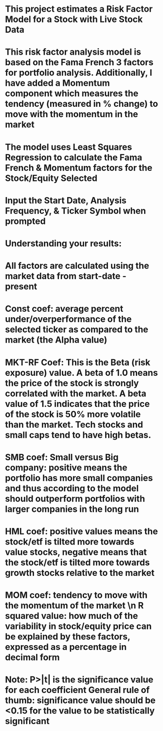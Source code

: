 # This project estimates a Risk Factor Model for a Stock with Live Stock Data 
# This risk factor analysis model is based on the Fama French 3 factors for portfolio analysis. Additionally, I have added a Momentum component which measures the tendency (measured in % change) to move with the momentum in the market 
# The model uses Least Squares Regression to calculate the Fama French & Momentum factors for the Stock/Equity Selected
# Input the Start Date, Analysis Frequency, & Ticker Symbol when prompted
# Understanding your results: 
# All factors are calculated using the market data from start-date - present  
# Const coef: average percent under/overperformance of the selected ticker as compared to the market (the Alpha value)
# MKT-RF Coef: This is the Beta (risk exposure) value. A beta of 1.0 means the price of the stock is strongly correlated with the market. A beta value of 1.5 indicates that the price of the stock is 50% more volatile than the market. Tech stocks and small caps tend to have high betas.
# SMB coef: Small versus Big company: positive means the portfolio has more small companies and thus according to the model should outperform portfolios with larger companies in the long run 
# HML coef: positive values means the stock/etf is tilted more towards value stocks, negative means that the stock/etf is tilted more towards growth stocks relative to the market 
# MOM coef: tendency to move with the momentum of the market \n R squared value: how much of the variability in stock/equity price can be explained by these factors, expressed as a percentage in decimal form 
# Note: P>|t| is the significance value for each coefficient General rule of thumb: significance value should be <0.15 for the value to be statistically significant
